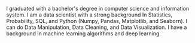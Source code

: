 I graduated with a bachelor's degree in computer science and information system. I am a data scientist with a strong background In Statistics, Probability, SQL, and Python (Numpy, Pandas, Matplotlib, and Seaborn). I can do Data Manipulation, Data Cleaning, and Data Visualization. I have a background in machine learning algorithms and deep learning.
